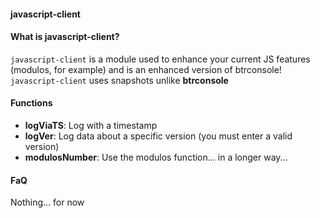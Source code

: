 #### javascript-client

#### What is javascript-client?
`javascript-client` is a module used to enhance your current JS features (modulos, for example) and is an enhanced version of btrconsole! `javascript-client` uses snapshots unlike **btrconsole**

#### Functions

- **logViaTS**: Log with a timestamp
- **logVer**: Log data about a specific version (you must enter a valid version)
- **modulosNumber**: Use the modulos function... in a longer way...

#### FaQ
Nothing... for now